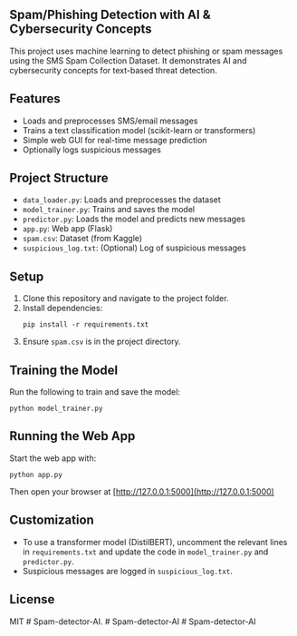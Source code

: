 ## Spam/Phishing Detection with AI & Cybersecurity Concepts

This project uses machine learning to detect phishing or spam messages using the SMS Spam Collection Dataset. It demonstrates AI and cybersecurity concepts for text-based threat detection.

## Features
- Loads and preprocesses SMS/email messages
- Trains a text classification model (scikit-learn or transformers)
- Simple web GUI for real-time message prediction
- Optionally logs suspicious messages

## Project Structure
- `data_loader.py`: Loads and preprocesses the dataset
- `model_trainer.py`: Trains and saves the model
- `predictor.py`: Loads the model and predicts new messages
- `app.py`: Web app (Flask)
- `spam.csv`: Dataset (from Kaggle)
- `suspicious_log.txt`: (Optional) Log of suspicious messages

## Setup
1. Clone this repository and navigate to the project folder.
2. Install dependencies:
   ```
   pip install -r requirements.txt
   ```
3. Ensure `spam.csv` is in the project directory.

## Training the Model
Run the following to train and save the model:
```
python model_trainer.py
```

## Running the Web App
Start the web app with:
```
python app.py
```
Then open your browser at [http://127.0.0.1:5000](http://127.0.0.1:5000)

## Customization
- To use a transformer model (DistilBERT), uncomment the relevant lines in `requirements.txt` and update the code in `model_trainer.py` and `predictor.py`.
- Suspicious messages are logged in `suspicious_log.txt`.

## License
MIT #   S p a m - d e t e c t o r - A I . 
 
 #   S p a m - d e t e c t o r - A I 
 
 #   S p a m - d e t e c t o r - A I 
 
 
